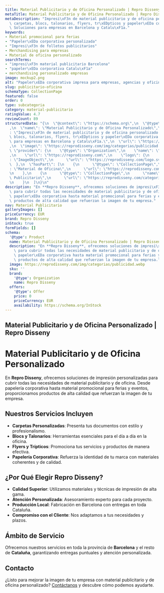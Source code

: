 ```yaml
---
title: Material Publicitario y de Oficina Personalizado | Repro Disseny
metaTitle: Material Publicitario y de Oficina Personalizado | Repro Disseny
metaDescription: "Impresi\xF3n de material publicitario y de oficina personalizado:\
  \ carpetas, blocs, talonarios, flyers, tr\xEDpticos y papeler\xEDa corporativa.\
  \ Soluciones para empresas en Barcelona y Catalu\xF1a."
keywords:
- Material promocional para ferias
- "Papeler\xEDa corporativa personalizada"
- "Impresi\xF3n de folletos publicitarios"
- Merchandising para empresas
- Material de oficina personalizado
searchTerms:
- "impresi\xF3n material publicitario Barcelona"
- "papeler\xEDa corporativa Catalu\xF1a"
- merchandising personalizado empresas
image: mockup2.png
alt: "Papeler\xEDa corporativa impresa para empresas, agencias y oficinas en Barcelona"
slug: publicitario-oficina
schemaType: CollectionPage
featured: false
order: 0
type: subcategoria
category: material-publicitario
ratingValue: 4.7
reviewCount: 89
structuredData: "{\n  \"@context\": \"https://schema.org\",\n  \"@type\": \"CollectionPage\"\
  ,\n  \"name\": \"Material Publicitario y de Oficina Personalizado\",\n  \"description\"\
  : \"Impresi\xF3n de material publicitario y de oficina personalizado: carpetas,\
  \ blocs, talonarios, flyers, tr\xEDpticos y papeler\xEDa corporativa. Soluciones\
  \ para empresas en Barcelona y Catalu\xF1a.\",\n  \"url\": \"https://reprodisseny.com/categorias/publicitario-oficina\"\
  ,\n  \"image\": \"https://reprodisseny.com/img/categorias/publicidad.webp\",\n \
  \ \"provider\": {\n    \"@type\": \"Organization\",\n    \"name\": \"Repro Disseny\"\
  ,\n    \"url\": \"https://reprodisseny.com\",\n    \"logo\": {\n      \"@type\"\
  : \"ImageObject\",\n      \"url\": \"https://reprodisseny.com/logo.svg\"\n    }\n\
  \  },\n  \"hasPart\": [\n    {\n      \"@type\": \"CollectionPage\",\n      \"name\"\
  : \"Material de Oficina\",\n      \"url\": \"https://reprodisseny.com/categorias/publicitario-oficina/material-oficina\"\
  \n    },\n    {\n      \"@type\": \"CollectionPage\",\n      \"name\": \"Material\
  \ Publicitario\",\n      \"url\": \"https://reprodisseny.com/categorias/publicitario-oficina/material-publicidad\"\
  \n    }\n  ]\n}\n"
description: "En **Repro Disseny**, ofrecemos soluciones de impresi\xF3n personalizadas\
  \ para cubrir todas las necesidades de material publicitario y de oficina. Desde\
  \ papeler\xEDa corporativa hasta material promocional para ferias y eventos, proporcionamos\
  \ productos de alta calidad que refuerzan la imagen de tu empresa."
nav: Material Publicitario
galleryImages: []
priceCurrency: EUR
brand: Repro Disseny
inStock: true
formFields: []
schema:
  '@type': Product
  name: Material Publicitario y de Oficina Personalizado | Repro Disseny
  description: "En **Repro Disseny**, ofrecemos soluciones de impresi\xF3n personalizadas\
    \ para cubrir todas las necesidades de material publicitario y de oficina. Desde\
    \ papeler\xEDa corporativa hasta material promocional para ferias y eventos, proporcionamos\
    \ productos de alta calidad que refuerzan la imagen de tu empresa."
  image: https://reprodisseny.com/img/categorias/publicidad.webp
  sku: ''
  brand:
    '@type': Organization
    name: Repro Disseny
  offers:
    '@type': Offer
    price: 0
    priceCurrency: EUR
    availability: https://schema.org/InStock
---
```


## Material Publicitario y de Oficina Personalizado | Repro Disseny

# Material Publicitario y de Oficina Personalizado

En **Repro Disseny**, ofrecemos soluciones de impresión personalizadas para cubrir todas las necesidades de material publicitario y de oficina. Desde papelería corporativa hasta material promocional para ferias y eventos, proporcionamos productos de alta calidad que refuerzan la imagen de tu empresa.

## Nuestros Servicios Incluyen

- **Carpetas Personalizadas**: Presenta tus documentos con estilo y profesionalismo.
- **Blocs y Talonarios**: Herramientas esenciales para el día a día en la oficina.
- **Flyers y Trípticos**: Promociona tus servicios y productos de manera efectiva.
- **Papelería Corporativa**: Refuerza la identidad de tu marca con materiales coherentes y de calidad.

## ¿Por Qué Elegir Repro Disseny?

- **Calidad Superior**: Utilizamos materiales y técnicas de impresión de alta gama.
- **Atención Personalizada**: Asesoramiento experto para cada proyecto.
- **Producción Local**: Fabricación en Barcelona con entregas en toda Cataluña.
- **Compromiso con el Cliente**: Nos adaptamos a tus necesidades y plazos.

## Ámbito de Servicio

Ofrecemos nuestros servicios en toda la provincia de **Barcelona** y el resto de **Cataluña**, garantizando entregas puntuales y atención personalizada.

## Contacto

¿Listo para mejorar la imagen de tu empresa con material publicitario y de oficina personalizado? [Contáctanos](https://reprodisseny.com/contacto) y descubre cómo podemos ayudarte.
